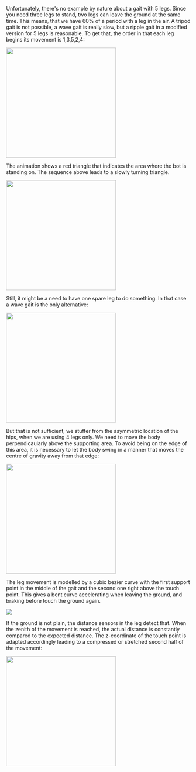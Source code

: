 Unfortunately, there's no example by nature about a gait with 5 legs. Since you need three legs to stand, two legs can leave the ground at the same time. This means, that we have 60% of a period with a leg in the air. A tripod gait is not possible, a wave gait is really slow, but a ripple gait in a modified version for 5 legs is reasonable. To get that, the order in that each leg begins its movement is 1,3,5,2,4:

<img width=300 src="../images/ripple-gait.png"/>

The animation shows a red triangle that indicates the area where the bot is standing on. The sequence above leads to a slowly turning triangle.

<img width=300 src="../videos/gaittimeshift.gif"/>

Still, it might be a need to have one spare leg to do something. In that case a wave gait is the only alternative:

<img width=300 src="../images/wave-gait-with-spare-leg.png"/>

But that is not sufficient, we stuffer from the asymmetric location of the hips, when we are using 4 legs only. We need to move the body perpendicaularly above the supporting area. To avoid being on the edge of this area, it is necessary to let the body swing in a manner that moves the centre of gravity away from that edge:

<img width=300 src="../videos/wave-gait-with-one-spare-leg.gif"/>


The leg movement is modelled by a cubic bezier curve with the first support point in the middle of the gait and the second one right above the touch point. This gives a bent curve accelerating when leaving the ground, and braking before touch the ground again.

<img wwidth=300 src="../images/leg-movement.png"/>

If the ground is not plain, the distance sensors in the leg detect that. When the zenith of the movement is reached, the actual distance is constantly compared to the expected distance. The z-coordinate of the touch point is adapted accordingly leading to a compressed or stretched second half of the movement:

<img width=300  src="../images/leg-movement-terrain.png"/>
